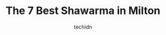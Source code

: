 ---
layout: ampstory
image: https://i0.wp.com/www.auto.or.id/wp-content/uploads/2023/06/taza-xpress-0-milton-1686326680.jpeg?resize=640,853
author: techidn
featured: false
description: Milton, Ontario, Canada is a haven for Shawarma enthusiasts, boasting an impressive array of 7 top-notch establishments. Whether youre a seasoned connoisseur or simply curious to explore th
title: The 7 Best Shawarma in Milton
cover:
   title: The 7 Best Shawarma in Milton
   subtitle: AUTO.OR.ID
   background: https://www.auto.or.id/wp-content/uploads/2023/06/taza-xpress-0-milton-1686326680.jpeg

pages: 
 - layout: thirds
   top: <h1>#1 Paramount Middle Eastern Kitchen</h1>
   bottom: "<p>Great restaurant and great food!  We came here at 5-30 pm on a Saturday and was served right away. Service is fast and food is great value. We ordered the family chicken </p>"
   background: https://www.auto.or.id/wp-content/uploads/2023/06/taza-xpress-1-milton-1686326682.jpeg
   backgroundblur: true
 - layout: thirds
   top: <h1>#2 Osmows Shawarma</h1>
   bottom: "<p>875 Main St E, Milton, ON L9T 3Z3, Canada</p>"
   background: https://www.auto.or.id/wp-content/uploads/2023/06/taza-xpress-2-milton-1686326682.jpeg
   cta:
      link: https://www.auto.or.id/the-7-best-shawarma-in-milton/
      text: The 7 Best Shawarma in Milton
 - layout: thirds
   top: <h1>#3 Halifax Donair</h1>
   bottom: "<p>295 Main St E Unit 7, Milton, ON L7T 1P1, Canada</p>"
   background: https://images.unsplash.com/photo-1632338940262-084177a4dd21?ixlib=rb-4.0.3&ixid=MnwxMjA3fDB8MHxwaG90by1wYWdlfHx8fGVufDB8fHx8&auto=format&fit=crop&w=640&h=853&q=80
   cta:
      link: https://www.auto.or.id/the-7-best-shawarma-in-milton/
      text: The 7 Best Shawarma in Milton
 - layout: thirds
   top: <h1>#4 Daata Grill</h1>
   bottom: "<p>585 Ontario St S, Milton, ON L9T 2N2, Canada</p>"
   background: https://images.unsplash.com/photo-1608839968395-12aed2154570?ixlib=rb-4.0.3&ixid=MnwxMjA3fDB8MHxwaG90by1wYWdlfHx8fGVufDB8fHx8&auto=format&fit=crop&w=640&h=853&q=80
   cta:
      link: https://www.auto.or.id/the-7-best-shawarma-in-milton/
      text: The 7 Best Shawarma in Milton
 - layout: thirds
   top: <h1>#5 Shawarma Corner Milton</h1>
   bottom: "<p>20 Market Dr #1, Milton, ON L9T 3H5, Canada</p>"
   background: https://images.unsplash.com/photo-1573806719978-9f22b2360fad?ixlib=rb-4.0.3&ixid=MnwxMjA3fDB8MHxwaG90by1wYWdlfHx8fGVufDB8fHx8&auto=format&fit=crop&w=640&h=853&q=80
   cta:
      link: https://www.auto.or.id/the-7-best-shawarma-in-milton/
      text: The 7 Best Shawarma in Milton
 - layout: thirds
   top: <h1>#6 Shawarma Royale</h1>
   bottom: "<p>6020 Main St W Unit 3, Milton, ON L9T 9M1, Canada</p>"
   background: https://images.unsplash.com/photo-1484136063621-1acbc3b4ec98?ixlib=rb-4.0.3&ixid=MnwxMjA3fDB8MHxwaG90by1wYWdlfHx8fGVufDB8fHx8&auto=format&fit=crop&w=640&h=853&q=80
   cta:
      link: https://www.auto.or.id/the-7-best-shawarma-in-milton/
      text: The 7 Best Shawarma in Milton
 - layout: thirds
   top: <h1>#7 Taza Xpress</h1>
   bottom: "<p>1535 Main St E, Milton, ON L9E 0H9, Canada</p>"
   background: https://images.unsplash.com/photo-1621615645943-6948d5288720?ixlib=rb-4.0.3&ixid=MnwxMjA3fDB8MHxwaG90by1wYWdlfHx8fGVufDB8fHx8&auto=format&fit=crop&w=640&h=853&q=80
   cta:
      link: https://www.auto.or.id/the-7-best-shawarma-in-milton/
      text: The 7 Best Shawarma in Milton
 - layout: thirds
   middle: Continue reading...
   background: https://images.unsplash.com/photo-1594420307680-4e404e105d86?ixlib=rb-4.0.3&ixid=MnwxMjA3fDB8MHxwaG90by1wYWdlfHx8fGVufDB8fHx8&auto=format&fit=crop&w=640&h=853&q=80
   cta:
      link: https://www.auto.or.id/the-7-best-shawarma-in-milton/
      text: The 7 Best Shawarma in Milton

---